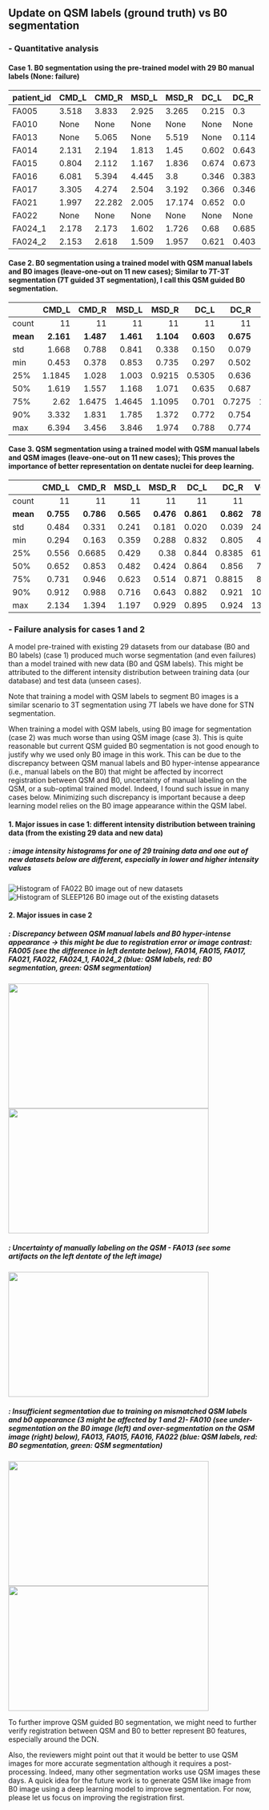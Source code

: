 ## Update on QSM labels (ground truth) vs B0 segmentation

### - Quantitative analysis

#### Case 1. B0 segmentation using the pre-trained model with 29 B0 manual labels (None: failure)
|    patient_id   | CMD_L   | CMD_R   | MSD_L   | MSD_R   | DC_L   | DC_R   | VOL_L   | VOL_R   |   VOL_manual_L |   VOL_manual_R |
|:-------------|:--------|:--------|:--------|:--------|:-------|:-------|:--------|:--------|---------------:|---------------:|
|  FA005        | 3.518   | 3.833   | 2.925   | 3.265   | 0.215  | 0.3    | 330.7   | 253.9   |         1098.4 |         1086.6 |
|  FA010        | None    | None    | None    | None    | None   | None   | None    | None    |         1045.3 |          915.4 |
|  FA013        | None    | 5.065   | None    | 5.519   | None   | 0.114  | None    | 35.4    |          631.9 |          584.7 |
|  FA014        | 2.131   | 2.194   | 1.813   | 1.45    | 0.602  | 0.643  | 496.1   | 620.1   |          956.7 |          885.8 |
|  FA015        | 0.804   | 2.112   | 1.167   | 1.836   | 0.674  | 0.673  | 372.1   | 513.8   |          679.1 |          732.3 |
|  FA016        | 6.081   | 5.394   | 4.445   | 3.8     | 0.346  | 0.383  | 135.8   | 183.1   |          614.2 |          525.6 |
|  FA017        | 3.305   | 4.274   | 2.504   | 3.192   | 0.366  | 0.346  | 307.1   | 330.7   |          596.5 |          726.4 |
|  FA021        | 1.997   | 22.282  | 2.005   | 17.174  | 0.652  | 0.0    | 265.8   | 643.7   |          513.8 |          614.2 |
|  FA022        | None    | None    | None    | None    | None   | None   | None    | None    |          549.2 |          484.3 |
|  FA024_1      | 2.178   | 2.173   | 1.602   | 1.726   | 0.68   | 0.685  | 442.9   | 543.3   |          738.2 |          750   |
|  FA024_2      | 2.153   | 2.618   | 1.509   | 1.957   | 0.621  | 0.403  | 566.9   | 655.5   |          649.6 |          720.5 |

#### Case 2. B0 segmentation using a trained model with QSM manual labels and B0 images (leave-one-out on 11 new cases); Similar to 7T-3T segmentation (7T guided 3T segmentation), I call this QSM guided B0 segmentation.

|       |    CMD_L |     CMD_R |     MSD_L |     MSD_R |      DC_L |       DC_R |    VOL_L |    VOL_R |   VOL_manual_L |   VOL_manual_R |
|:------|---------:|----------:|----------:|----------:|----------:|-----------:|---------:|---------:|---------------:|---------------:|
| count | 11       | 11        | 11        | 11        | 11        | 11         |   11     |   11     |         11     |         11     |
| **mean**  |  **2.161** |  **1.487**  |  **1.461**  |  **1.104**  |  **0.603** |  **0.675**     |  **918.58** |  **857.92** |        **733.9**   |        **729.62** |
| std   |  1.668 |  0.788 |  0.841 |  0.338 |  0.150 |  0.079 |  237.03 |  177.75 |        203.90 |        179.72 |
| min   |  0.453   |  0.378    |  0.853    |  0.735    |  0.297    |  0.502     |  466.5   |  637.8   |        513.8   |        484.3   |
| 25%   |  1.1845  |  1.028    |  1.003    |  0.9215   |  0.5305   |  0.636     |  776.55  |  776.6   |        605.35  |        599.45  |
| 50%   |  1.619   |  1.557    |  1.168    |  1.071    |  0.635    |  0.687     |  956.7   |  850.4   |        649.6   |        726.4   |
| 75%   |  2.62    |  1.6475   |  1.4645   |  1.1095   |  0.701    |  0.7275    | 1071.85  |  894.7   |        847.45  |        817.9   |
| 90%   |  3.332   |  1.831    |  1.785    |  1.372    |  0.772    |  0.754     | 1133.9   | 1003.9   |       1045.3   |        915.4   |
| max   |  6.394   |  3.456    |  3.846    |  1.974    |  0.788    |  0.774     | 1322.9   | 1275.6   |       1098.4   |       1086.6   |


#### Case 3. QSM segmentation using a trained model with QSM manual labels and QSM images (leave-one-out on 11 new cases); This proves the importance of better representation on dentate nuclei for deep learning.
|       |     CMD_L |     CMD_R |     MSD_L |     MSD_R |       DC_L |       DC_R |    VOL_L |    VOL_R |   VOL_manual_L |   VOL_manual_R |
|:------|----------:|----------:|----------:|----------:|-----------:|-----------:|---------:|---------:|---------------:|---------------:|
| count | 11        | 11        | 11        | 11        | 11         | 11         |   11     |   11     |         11     |         11     |
| **mean**  |  **0.755** |  **0.786** |  **0.565** |  **0.476** |  **0.861**     |  **0.862**  |  **781.69** |  **789.74** |        **733.9**   |        **729.62** |
| std   |  0.484 |  0.331 |  0.241 |  0.181 |  0.020 |  0.039 |  243.61 |  214.30 |        203.90 |        179.72 |
| min   |  0.294    |  0.163    |  0.359    |  0.288    |  0.832     |  0.805     |  490.2   |  478.4   |        513.8   |        484.3   |
| 25%   |  0.556    |  0.6685   |  0.429    |  0.38     |  0.844     |  0.8385    |  617.15  |  682.1   |        605.35  |        599.45  |
| 50%   |  0.652    |  0.853    |  0.482    |  0.424    |  0.864     |  0.856     |  767.7   |  750     |        649.6   |        726.4   |
| 75%   |  0.731    |  0.946    |  0.623    |  0.514    |  0.871     |  0.8815    |  800.2   |  871.05  |        847.45  |        817.9   |
| 90%   |  0.912    |  0.988    |  0.716    |  0.643    |  0.882     |  0.921     | 1009.9   | 1104.3   |       1045.3   |        915.4   |
| max   |  2.134    |  1.394    |  1.197    |  0.929    |  0.895     |  0.924     | 1381.9   | 1181.1   |       1098.4   |       1086.6   |


### - Failure analysis for cases 1 and 2

A model pre-trained with existing 29 datasets from our database (B0 and B0 labels) (case 1) produced much worse segmentation (and even failures) than a model trained with new data (B0 and QSM labels). This might be attributed to the different intensity distribution between training data (our database) and test data (unseen cases). 

Note that training a model with QSM labels to segment B0 images is a similar scenario to 3T segmentation using 7T labels we have done for STN segmentation.

When training a model with QSM labels, using B0 image for segmentation (case 2) was much worse than using QSM image (case 3). This is quite reasonable but current QSM guided B0 segmentation is not good enough to justify why we used only B0 image in this work. This can be due to the discrepancy between QSM manual labels and B0 hyper-intense appearance (i.e., manual labels on the B0) that might be affected by incorrect registration between QSM and B0, uncertainty of manual labeling on the QSM, or a sub-optimal trained model. Indeed, I found such issue in many cases below. Minimizing such discrepancy is important because a deep learning model relies on the B0 image appearance within the QSM label. 

#### 1. Major issues in case 1: different intensity distribution between training data (from the existing 29 data and new data)

##### : image intensity histograms for one of 29 training data and one out of new datasets below are different, especially in lower and higher intensity values
     
   ![Histogram of FA022 B0 image out of new datasets](/FA022_hist.jpg)
   ![Histogram of SLEEP126 B0 image out of the existing datasets](/SLEEP126_hist.jpg)
   
#### 2. Major issues in case 2

##### : Discrepancy between QSM manual labels and B0 hyper-intense appearance -> this might be due to registration error or image contrast: FA005 (see the difference in left dentate below), FA014, FA015, FA017, FA021, FA022, FA024_1, FA024_2 (blue: QSM labels, red: B0 segmentation, green: QSM segmentation)

<img src="/FA005_qsm_labels_and_b0_seg_on_b0.jpg" width="400" height="249" /> <img src="/FA005_qsm_labels_and_b0_seg_on_qsm.jpg" width="400" height="249" />
   
##### : Uncertainty of manually labeling on the QSM - FA013 (see some artifacts on the left dentate of the left image)
<img src="/FA013_qsm_label_left.jpg" width="400" height="249" /> 

##### : Insufficient segmentation due to training on mismatched QSM labels and b0 appearance (3 might be affected by 1 and 2)- FA010 (see under-segmentation on the B0 image (left) and over-segmentation on the QSM image (right) below), FA013, FA015, FA016, FA022 (blue: QSM labels, red: B0 segmentation, green: QSM segmentation)

<img src="/FA010_qsm_labels_and_b0_seg_on_b0.jpg" width="400" height="249" /> <img src="/FA010_qsm_labels_and_b0_seg_on_qsm.jpg" width="400" height="249" />

To further improve QSM guided B0 segmentation, we might need to further verify registration between QSM and B0 to better represent B0 features, especially around the DCN. 

Also, the reviewers might point out that it would be better to use QSM images for more accurate segmentation although it requires a post-processing. Indeed, many other segmentation works use QSM images these days. A quick idea for the future work is to generate QSM like image from B0 image using a deep learning model to improve segmentation. For now, please let us focus on improving the registration first.
